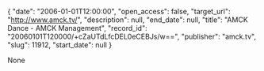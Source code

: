 {
  "date": "2006-01-01T12:00:00", 
  "open_access": false, 
  "target_url": "http://www.amck.tv/", 
  "description": null, 
  "end_date": null, 
  "title": "AMCK Dance - AMCK Management", 
  "record_id": "20060101T120000/+cZaUTdLfcDEL0eCEBJs/w==", 
  "publisher": "amck.tv", 
  "slug": 11912, 
  "start_date": null
}

None